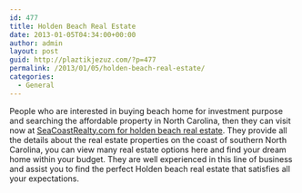 ```yaml
---
id: 477
title: Holden Beach Real Estate
date: 2013-01-05T04:34:00+00:00
author: admin
layout: post
guid: http://plaztikjezuz.com/?p=477
permalink: /2013/01/05/holden-beach-real-estate/
categories:
  - General
---
```

People who are interested in buying beach home for investment purpose and searching the affordable property in North Carolina, then they can visit now at [SeaCoastRealty.com for holden beach real estate](http://www.seacoastrealty.com/community/holden_beach.asp). They provide all the details about the real estate properties on the coast of southern North Carolina, you can view many real estate options here and find your dream home within your budget. They are well experienced in this line of business and assist you to find the perfect Holden beach real estate that satisfies all your expectations.